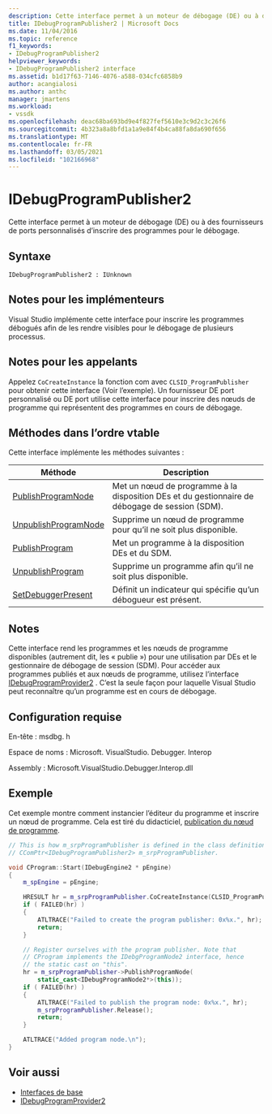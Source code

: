```yaml
---
description: Cette interface permet à un moteur de débogage (DE) ou à des fournisseurs de ports personnalisés d’inscrire des programmes pour le débogage.
title: IDebugProgramPublisher2 | Microsoft Docs
ms.date: 11/04/2016
ms.topic: reference
f1_keywords:
- IDebugProgramPublisher2
helpviewer_keywords:
- IDebugProgramPublisher2 interface
ms.assetid: b1d17f63-7146-4076-a588-034cfc6858b9
author: acangialosi
ms.author: anthc
manager: jmartens
ms.workload:
- vssdk
ms.openlocfilehash: deac68ba693bd9e4f827fef5610e3c9d2c3c26f6
ms.sourcegitcommit: 4b323a8a8bfd1a1a9e84f4b4ca88fa8da690f656
ms.translationtype: MT
ms.contentlocale: fr-FR
ms.lasthandoff: 03/05/2021
ms.locfileid: "102166968"
---
```

# <a name="idebugprogrampublisher2"></a>IDebugProgramPublisher2
Cette interface permet à un moteur de débogage (DE) ou à des fournisseurs de ports personnalisés d’inscrire des programmes pour le débogage.

## <a name="syntax"></a>Syntaxe

```
IDebugProgramPublisher2 : IUnknown
```

## <a name="notes-for-implementers"></a>Notes pour les implémenteurs
Visual Studio implémente cette interface pour inscrire les programmes débogués afin de les rendre visibles pour le débogage de plusieurs processus.

## <a name="notes-for-callers"></a>Notes pour les appelants
Appelez `CoCreateInstance` la fonction com avec `CLSID_ProgramPublisher` pour obtenir cette interface (Voir l’exemple). Un fournisseur DE port personnalisé ou DE port utilise cette interface pour inscrire des nœuds de programme qui représentent des programmes en cours de débogage.

## <a name="methods-in-vtable-order"></a>Méthodes dans l’ordre vtable
Cette interface implémente les méthodes suivantes :

|Méthode|Description|
|------------|-----------------|
|[PublishProgramNode](../../../extensibility/debugger/reference/idebugprogrampublisher2-publishprogramnode.md)|Met un nœud de programme à la disposition DEs et du gestionnaire de débogage de session (SDM).|
|[UnpublishProgramNode](../../../extensibility/debugger/reference/idebugprogrampublisher2-unpublishprogramnode.md)|Supprime un nœud de programme pour qu’il ne soit plus disponible.|
|[PublishProgram](../../../extensibility/debugger/reference/idebugprogrampublisher2-publishprogram.md)|Met un programme à la disposition DEs et du SDM.|
|[UnpublishProgram](../../../extensibility/debugger/reference/idebugprogrampublisher2-unpublishprogram.md)|Supprime un programme afin qu’il ne soit plus disponible.|
|[SetDebuggerPresent](../../../extensibility/debugger/reference/idebugprogrampublisher2-setdebuggerpresent.md)|Définit un indicateur qui spécifie qu’un débogueur est présent.|

## <a name="remarks"></a>Notes
Cette interface rend les programmes et les nœuds de programme disponibles (autrement dit, les « publie ») pour une utilisation par DEs et le gestionnaire de débogage de session (SDM). Pour accéder aux programmes publiés et aux nœuds de programme, utilisez l’interface [IDebugProgramProvider2](../../../extensibility/debugger/reference/idebugprogramprovider2.md) . C’est la seule façon pour laquelle Visual Studio peut reconnaître qu’un programme est en cours de débogage.

## <a name="requirements"></a>Configuration requise
En-tête : msdbg. h

Espace de noms : Microsoft. VisualStudio. Debugger. Interop

Assembly : Microsoft.VisualStudio.Debugger.Interop.dll

## <a name="example"></a>Exemple
Cet exemple montre comment instancier l’éditeur du programme et inscrire un nœud de programme. Cela est tiré du didacticiel, [publication du nœud de programme](/previous-versions/bb161795(v=vs.90)).

```cpp
// This is how m_srpProgramPublisher is defined in the class definition:
// CComPtr<IDebugProgramPublisher2> m_srpProgramPublisher.

void CProgram::Start(IDebugEngine2 * pEngine)
{
    m_spEngine = pEngine;

    HRESULT hr = m_srpProgramPublisher.CoCreateInstance(CLSID_ProgramPublisher);
    if ( FAILED(hr) )
    {
        ATLTRACE("Failed to create the program publisher: 0x%x.", hr);
        return;
    }

    // Register ourselves with the program publisher. Note that
    // CProgram implements the IDebgProgramNode2 interface, hence
    // the static cast on "this".
    hr = m_srpProgramPublisher->PublishProgramNode(
        static_cast<IDebugProgramNode2*>(this));
    if ( FAILED(hr) )
    {
        ATLTRACE("Failed to publish the program node: 0x%x.", hr);
        m_srpProgramPublisher.Release();
        return;
    }

    ATLTRACE("Added program node.\n");
}
```

## <a name="see-also"></a>Voir aussi
- [Interfaces de base](../../../extensibility/debugger/reference/core-interfaces.md)
- [IDebugProgramProvider2](../../../extensibility/debugger/reference/idebugprogramprovider2.md)
